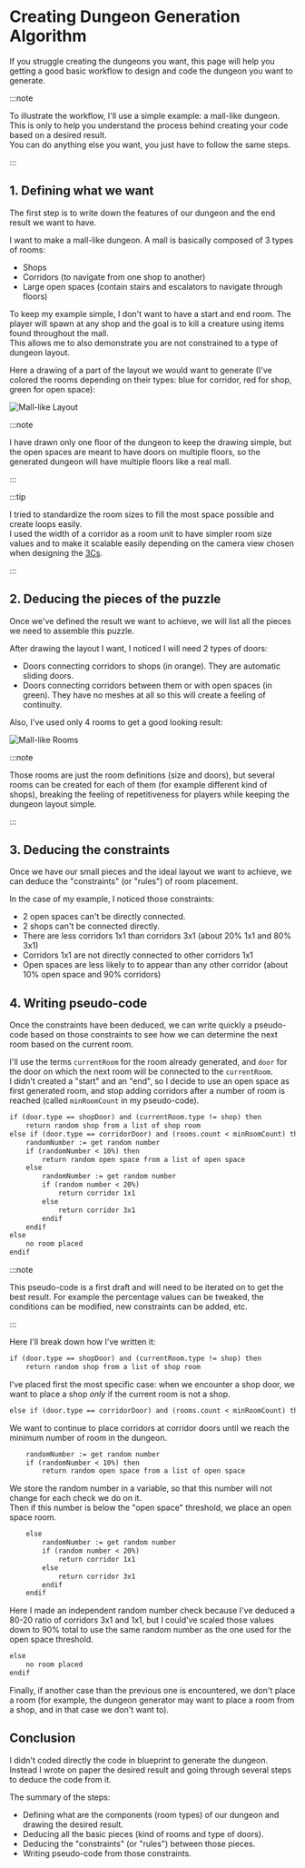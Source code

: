 # Creating Dungeon Generation Algorithm

If you struggle creating the dungeons you want, this page will help you getting a good basic workflow to design and code the dungeon you want to generate.

:::note

To illustrate the workflow, I'll use a simple example: a mall-like dungeon.\
This is only to help you understand the process behind creating your code based on a desired result.\
You can do anything else you want, you just have to follow the same steps.

:::

## 1. Defining what we want

The first step is to write down the features of our dungeon and the end result we want to have.

I want to make a mall-like dungeon.
A mall is basically composed of 3 types of rooms:

- Shops
- Corridors (to navigate from one shop to another)
- Large open spaces (contain stairs and escalators to navigate through floors)

To keep my example simple, I don't want to have a start and end room. The player will spawn at any shop and the goal is to kill a creature using items found throughout the mall.\
This allows me to also demonstrate you are not constrained to a type of dungeon layout.

Here a drawing of a part of the layout we would want to generate (I've colored the rooms depending on their types: blue for corridor, red for shop, green for open space):

![Mall-like Layout](img/mall-like_layout.png)

:::note

I have drawn only one floor of the dungeon to keep the drawing simple, but the open spaces are meant to have doors on multiple floors, so the generated dungeon will have multiple floors like a real mall.

:::

:::tip

I tried to standardize the room sizes to fill the most space possible and create loops easily.\
I used the width of a corridor as a room unit to have simpler room size values and to make it scalable easily depending on the camera view chosen when designing the [3Cs](3Cs.md).

:::

## 2. Deducing the pieces of the puzzle

Once we've defined the result we want to achieve, we will list all the pieces we need to assemble this puzzle.

After drawing the layout I want, I noticed I will need 2 types of doors:

- Doors connecting corridors to shops (in orange). They are automatic sliding doors.
- Doors connecting corridors between them or with open spaces (in green). They have no meshes at all so this will create a feeling of continuity.

Also, I've used only 4 rooms to get a good looking result:

![Mall-like Rooms](img/mall-like_rooms.png)

:::note

Those rooms are just the room definitions (size and doors), but several rooms can be created for each of them (for example different kind of shops), breaking the feeling of repetitiveness for players while keeping the dungeon layout simple.

:::

## 3. Deducing the constraints

Once we have our small pieces and the ideal layout we want to achieve, we can deduce the "constraints" (or "rules") of room placement.

In the case of my example, I noticed those constraints:

- 2 open spaces can't be directly connected.
- 2 shops can't be connected directly.
- There are less corridors 1x1 than corridors 3x1 (about 20% 1x1 and 80% 3x1)
- Corridors 1x1 are not directly connected to other corridors 1x1
- Open spaces are less likely to to appear than any other corridor (about 10% open space and 90% corridors)

## 4. Writing pseudo-code

Once the constraints have been deduced, we can write quickly a pseudo-code based on those constraints to see how we can determine the next room based on the current room.

I'll use the terms `currentRoom` for the room already generated, and `door` for the door on which the next room will be connected to the `currentRoom`.\
I didn't created a "start" and an "end", so I decide to use an open space as first generated room, and stop adding corridors after a number of room is reached (called `minRoomCount` in my pseudo-code).

```txt title="Pseudo-code of ChooseNextRoom function"
if (door.type == shopDoor) and (currentRoom.type != shop) then
    return random shop from a list of shop room
else if (door.type == corridorDoor) and (rooms.count < minRoomCount) then
    randomNumber := get random number
    if (randomNumber < 10%) then 
        return random open space from a list of open space
    else
        randomNumber := get random number
        if (random number < 20%)
            return corridor 1x1
        else
            return corridor 3x1
        endif
    endif
else
    no room placed
endif
```

:::note

This pseudo-code is a first draft and will need to be iterated on to get the best result. For example the percentage values can be tweaked, the conditions can be modified, new constraints can be added, etc.

:::

Here I'll break down how I've written it:

```txt
if (door.type == shopDoor) and (currentRoom.type != shop) then
    return random shop from a list of shop room
```

I've placed first the most specific case: when we encounter a shop door, we want to place a shop *only* if the current room is not a shop.

```txt
else if (door.type == corridorDoor) and (rooms.count < minRoomCount) then
```

We want to continue to place corridors at corridor doors until we reach the minimum number of room in the dungeon.

```txt
    randomNumber := get random number
    if (randomNumber < 10%) then 
        return random open space from a list of open space
```

We store the random number in a variable, so that this number will not change for each check we do on it.\
Then if this number is below the "open space" threshold, we place an open space room.

```txt
    else
        randomNumber := get random number
        if (random number < 20%)
            return corridor 1x1
        else
            return corridor 3x1
        endif
    endif
```

Here I made an independent random number check because I've deduced a 80-20 ratio of corridors 3x1 and 1x1, but I could've scaled those values down to 90% total to use the same random number as the one used for the open space threshold.

```txt
else
    no room placed
endif
```

Finally, if another case than the previous one is encountered, we don't place a room (for example, the dungeon generator may want to place a room from a shop, and in that case we don't want to).

## Conclusion

I didn't coded directly the code in blueprint to generate the dungeon.
Instead I wrote on paper the desired result and going through several steps to deduce the code from it.

The summary of the steps:

- Defining what are the components (room types) of our dungeon and drawing the desired result.
- Deducing all the basic pieces (kind of rooms and type of doors).
- Deducing the "constraints" (or "rules") between those pieces.
- Writing pseudo-code from those constraints.
